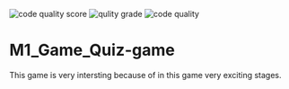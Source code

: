 ![code quality score](https://api.codiga.io/project/30017/score/svg)
![qulity grade](https://api.codiga.io/project/30017/status/svg)
![code quality](https://app.codacy.com/gh/satyendra11111/M1_Game_Quiz-game/dashboard)
# M1_Game_Quiz-game
This game is very intersting because of in this game very exciting stages.
